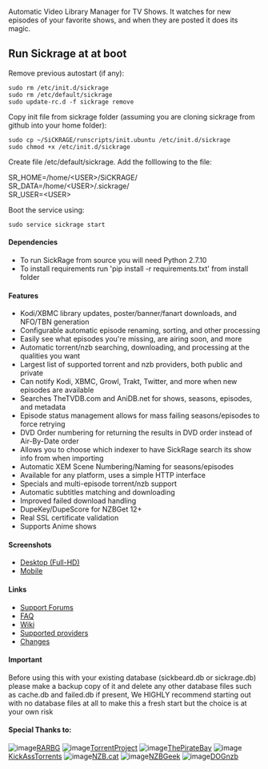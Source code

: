 Automatic Video Library Manager for TV Shows. It watches for new episodes of your favorite shows, and when they are posted it does its magic.


## Run Sickrage at at boot 

Remove previous autostart (if any):

`sudo rm /etc/init.d/sickrage`  
`sudo rm /etc/default/sickrage`  
`sudo update-rc.d -f sickrage remove`  
  
Copy init file from sickrage folder (assuming you are cloning sickrage from github into your home folder):

`sudo cp ~/SiCKRAGE/runscripts/init.ubuntu /etc/init.d/sickrage`  
`sudo chmod +x /etc/init.d/sickrage`  
  
Create file /etc/default/sickrage. Add the folllowing to the file: 

SR_HOME=/home/\<USER\>/SiCKRAGE/  
SR_DATA=/home/\<USER\>/.sickrage/  
SR_USER=\<USER\>  

Boot the service using: 

`sudo service sickrage start`



#### Dependencies
- To run SickRage from source you will need Python 2.7.10
- To install requirements run 'pip install -r requirements.txt' from install folder

#### Features
 - Kodi/XBMC library updates, poster/banner/fanart downloads, and NFO/TBN generation
 - Configurable automatic episode renaming, sorting, and other processing
 - Easily see what episodes you're missing, are airing soon, and more
 - Automatic torrent/nzb searching, downloading, and processing at the qualities you want
 - Largest list of supported torrent and nzb providers, both public and private
 - Can notify Kodi, XBMC, Growl, Trakt, Twitter, and more when new episodes are available
 - Searches TheTVDB.com and AniDB.net for shows, seasons, episodes, and metadata
 - Episode status management allows for mass failing seasons/episodes to force retrying
 - DVD Order numbering for returning the results in DVD order instead of Air-By-Date order
 - Allows you to choose which indexer to have SickRage search its show info from when importing
 - Automatic XEM Scene Numbering/Naming for seasons/episodes
 - Available for any platform, uses a simple HTTP interface
 - Specials and multi-episode torrent/nzb support
 - Automatic subtitles matching and downloading
 - Improved failed download handling
 - DupeKey/DupeScore for NZBGet 12+
 - Real SSL certificate validation
 - Supports Anime shows

#### Screenshots
- [Desktop (Full-HD)](http://imgur.com/a/4fpBk)
- [Mobile](http://imgur.com/a/WPyG6)

#### Links
- [Support Forums](http://www.sickrage.ca/forums/)
- [FAQ](https://github.com/SiCKRAGETV/SickRage/wiki/Frequently-Asked-Questions)
- [Wiki](https://github.com/SiCKRAGETV/SickRage/wiki)
- [Supported providers](https://github.com/SiCKRAGETV/sickrage-issues/wiki/SickRage-Search-Providers)
- [Changes](http://github.com/SiCKRAGETV/SickRage/changelog.md)

#### Important
Before using this with your existing database (sickbeard.db or sickrage.db) please make a backup copy of it and delete any other database files such as cache.db and failed.db if present, We HIGHLY recommend starting out with no database files at all to make this a fresh start but the choice is at your own risk

#### Special Thanks to:
![image](https://rarbg.com/favicon.ico)[RARBG](https://rarbg.to)
![image](https://torrentproject.se/favicon.ico)[TorrentProject](https://torrentproject.se/about)
![image](https://piratebay.to/favicon.ico)[ThePirateBay](https://thepiratebay.la/)
![image](http://kat.cr/favicon.ico)[KickAssTorrents](https://kat.cr)
![image](https://nzb.cat/favicon.ico)[NZB.cat](https://nzb.cat/)
![image](https://nzbgeek.info/favicon.ico)[NZBGeek](https://nzbgeek.info)
![image](http://dognzb.cr/favicon.ico)[DOGnzb](dognzb.cr)
